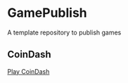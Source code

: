 # GamePublish
A template repository to publish games

## CoinDash
[Play CoinDash](https://wcu-cs-cooperlab.github.io/demo-games-ALebo5193/player_scene)
